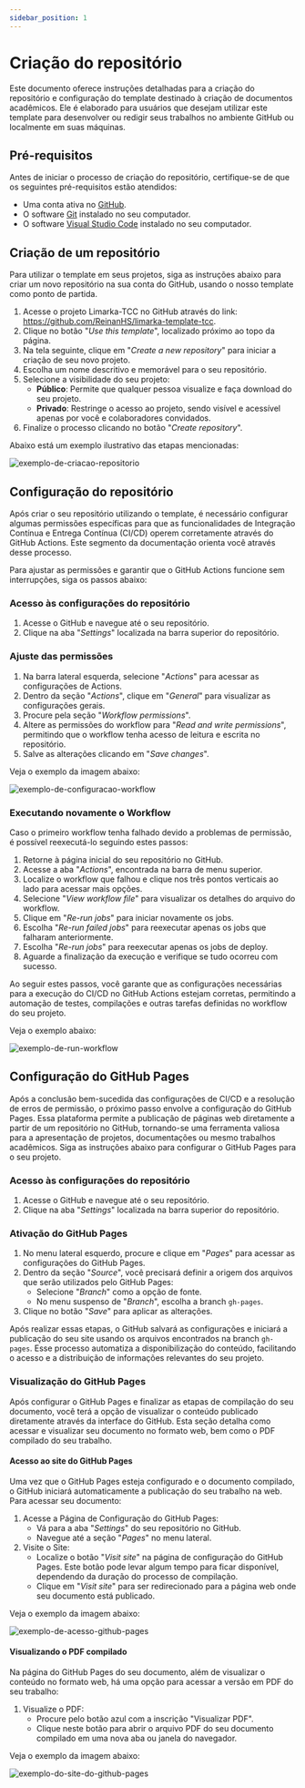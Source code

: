 ```yaml
---
sidebar_position: 1
---
```


# Criação do repositório

Este documento oferece instruções detalhadas para a criação do repositório e configuração do template destinado à criação de documentos acadêmicos. Ele é elaborado para usuários que desejam utilizar este template para desenvolver ou redigir seus trabalhos no ambiente GitHub ou localmente em suas máquinas.

## Pré-requisitos

Antes de iniciar o processo de criação do repositório, certifique-se de que os seguintes pré-requisitos estão atendidos:

- Uma conta ativa no [GitHub](https://github.com/).
- O software [Git](https://git-scm.com/) instalado no seu computador.
- O software [Visual Studio Code](https://code.visualstudio.com/) instalado no seu computador.

## Criação de um repositório

Para utilizar o template em seus projetos, siga as instruções abaixo para criar um novo repositório na sua conta do GitHub, usando o nosso template como ponto de partida.

1. Acesse o projeto Limarka-TCC no GitHub através do link: https://github.com/ReinanHS/limarka-template-tcc.
2. Clique no botão "*Use this template*", localizado próximo ao topo da página.
3. Na tela seguinte, clique em "*Create a new repository*" para iniciar a criação de seu novo projeto.
4. Escolha um nome descritivo e memorável para o seu repositório.
5. Selecione a visibilidade do seu projeto:
    - **Público**: Permite que qualquer pessoa visualize e faça download do seu projeto.
    - **Privado**: Restringe o acesso ao projeto, sendo visível e acessível apenas por você e colaboradores convidados.
6. Finalize o processo clicando no botão "*Create repository*". 

Abaixo está um exemplo ilustrativo das etapas mencionadas:

![exemplo-de-criacao-repositorio](../assets/img/exemplo-de-criacao-repositorio.gif)

## Configuração do repositório

Após criar o seu repositório utilizando o template, é necessário configurar algumas permissões específicas para que as funcionalidades de Integração Contínua e Entrega Contínua (CI/CD) operem corretamente através do GitHub Actions. Este segmento da documentação orienta você através desse processo.

Para ajustar as permissões e garantir que o GitHub Actions funcione sem interrupções, siga os passos abaixo:

### Acesso às configurações do repositório

1. Acesse o GitHub e navegue até o seu repositório.
2. Clique na aba "*Settings*" localizada na barra superior do repositório.

### Ajuste das permissões

1. Na barra lateral esquerda, selecione "*Actions*" para acessar as configurações de Actions.
2. Dentro da seção "*Actions*", clique em "*General*" para visualizar as configurações gerais.
3. Procure pela seção "*Workflow permissions*".
4. Altere as permissões do workflow para "*Read and write permissions*", permitindo que o workflow tenha acesso de leitura e escrita no repositório.
5. Salve as alterações clicando em "*Save changes*".

Veja o exemplo da imagem abaixo:

![exemplo-de-configuracao-workflow](../assets/img/exemplo-de-configuracao-workflow.png)

### Executando novamente o Workflow

Caso o primeiro workflow tenha falhado devido a problemas de permissão, é possível reexecutá-lo seguindo estes passos:

1. Retorne à página inicial do seu repositório no GitHub.
2. Acesse a aba "*Actions*", encontrada na barra de menu superior.
3. Localize o workflow que falhou e clique nos três pontos verticais ao lado para acessar mais opções.
4. Selecione "*View workflow file*" para visualizar os detalhes do arquivo do workflow.
5. Clique em "*Re-run jobs*" para iniciar novamente os jobs.
6. Escolha "*Re-run failed jobs*" para reexecutar apenas os jobs que falharam anteriormente.
7. Escolha "*Re-run jobs*" para reexecutar apenas os jobs de deploy.
8. Aguarde a finalização da execução e verifique se tudo ocorreu com sucesso.

Ao seguir estes passos, você garante que as configurações necessárias para a execução do CI/CD no GitHub Actions estejam corretas, permitindo a automação de testes, compilações e outras tarefas definidas no workflow do seu projeto.

Veja o exemplo abaixo:

![exemplo-de-run-workflow](../assets/img/exemplo-de-run-workflow.gif)

## Configuração do GitHub Pages

Após a conclusão bem-sucedida das configurações de CI/CD e a resolução de erros de permissão, o próximo passo envolve a configuração do GitHub Pages. Essa plataforma permite a publicação de páginas web diretamente a partir de um repositório no GitHub, tornando-se uma ferramenta valiosa para a apresentação de projetos, documentações ou mesmo trabalhos acadêmicos. Siga as instruções abaixo para configurar o GitHub Pages para o seu projeto.

### Acesso às configurações do repositório

1. Acesse o GitHub e navegue até o seu repositório.
2. Clique na aba "*Settings*" localizada na barra superior do repositório.

### Ativação do GitHub Pages

1. No menu lateral esquerdo, procure e clique em "*Pages*" para acessar as configurações do GitHub Pages.
2. Dentro da seção "*Source*", você precisará definir a origem dos arquivos que serão utilizados pelo GitHub Pages:
   - Selecione "*Branch*" como a opção de fonte.
   - No menu suspenso de "*Branch*", escolha a branch `gh-pages`.
3. Clique no botão "*Save*" para aplicar as alterações.

Após realizar essas etapas, o GitHub salvará as configurações e iniciará a publicação do seu site usando os arquivos encontrados na branch `gh-pages`. Esse processo automatiza a disponibilização do conteúdo, facilitando o acesso e a distribuição de informações relevantes do seu projeto.

### Visualização do GitHub Pages

Após configurar o GitHub Pages e finalizar as etapas de compilação do seu documento, você terá a opção de visualizar o conteúdo publicado diretamente através da interface do GitHub. Esta seção detalha como acessar e visualizar seu documento no formato web, bem como o PDF compilado do seu trabalho.

#### Acesso ao site do GitHub Pages

Uma vez que o GitHub Pages esteja configurado e o documento compilado, o GitHub iniciará automaticamente a publicação do seu trabalho na web. Para acessar seu documento:

1. Acesse a Página de Configuração do GitHub Pages:
   - Vá para a aba "*Settings*" do seu repositório no GitHub.
   - Navegue até a seção "*Pages*" no menu lateral.
2. Visite o Site:
   - Localize o botão "*Visit site*" na página de configuração do GitHub Pages. Este botão pode levar algum tempo para ficar disponível, dependendo da duração do processo de compilação.
   - Clique em "*Visit site*" para ser redirecionado para a página web onde seu documento está publicado.

Veja o exemplo da imagem abaixo:

![exemplo-de-acesso-github-pages](../assets/img/exemplo-de-acesso-github-pages.png)

#### Visualizando o PDF compilado

Na página do GitHub Pages do seu documento, além de visualizar o conteúdo no formato web, há uma opção para acessar a versão em PDF do seu trabalho:

1. Visualize o PDF:
   - Procure pelo botão azul com a inscrição "Visualizar PDF".
   - Clique neste botão para abrir o arquivo PDF do seu documento compilado em uma nova aba ou janela do navegador.

Veja o exemplo da imagem abaixo:

![exemplo-do-site-do-github-pages](../assets/img/exemplo-do-site-do-github-pages.png)
